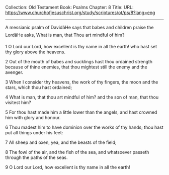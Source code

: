 Collection: Old Testament
Book: Psalms
Chapter: 8
Title: 
URL: https://www.churchofjesuschrist.org/study/scriptures/ot/ps/8?lang=eng

---

A messianic psalm of DavidâHe says that babes and children praise the LordâHe asks, What is man, that Thou art mindful of him?

1 O Lord our Lord, how excellent is thy name in all the earth! who hast set thy glory above the heavens.

2 Out of the mouth of babes and sucklings hast thou ordained strength because of thine enemies, that thou mightest still the enemy and the avenger.

3 When I consider thy heavens, the work of thy fingers, the moon and the stars, which thou hast ordained;

4 What is man, that thou art mindful of him? and the son of man, that thou visitest him?

5 For thou hast made him a little lower than the angels, and hast crowned him with glory and honour.

6 Thou madest him to have dominion over the works of thy hands; thou hast put all things under his feet:

7 All sheep and oxen, yea, and the beasts of the field;

8 The fowl of the air, and the fish of the sea, and whatsoever passeth through the paths of the seas.

9 O Lord our Lord, how excellent is thy name in all the earth!
